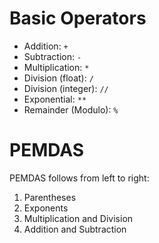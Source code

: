 <h1>Basic Operators</h1>
<ul>
    <li>Addition: <code>+</code></li>
    <li>Subtraction: <code>-</code></li>
    <li>Multiplication: <code>*</code></li>
    <li>Division (float): <code>/</code></li>
    <li>Division (integer): <code>//</code></li>
    <li>Exponential: <code>**</code></li>
    <li>Remainder (Modulo): <code>%</code></li>
</ul>

<h1>PEMDAS</h1>
<p>PEMDAS follows from left to right:</p>
<ol>
    <li>Parentheses</li>
    <li>Exponents</li>
    <li>Multiplication and Division</li>
    <li>Addition and Subtraction</li>
</ol>